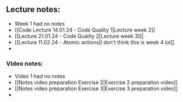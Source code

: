## Lecture notes:
- Week 1 had no notes
- [[Code Lecture 14.01.24 - Code Quality 1|Lecture week 2]]
- [[Lecture 21.01.24 - Code Quality 2|Lecture week 3]]|
- [[Lecture 11.02.24 - Atomic actions|I don't think this is week 4 lol]]
- 
### Video notes:
* Video 1 had no notes
* [[Notes video preparation Exercise 2|Exercise 2 preparation video]]
* [[Notes video preparation Exercise 3|Exercise 3 preparation video]]
* 